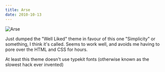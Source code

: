 ```yaml
---
title: Arse
date: 2010-10-13
---
```


![Arse](https://source.unsplash.com/vP3pnOoCiYE/1600x900)

Just dumped the "Well Liked" theme in favour of this one "Simplicity" or something, I think it's called. Seems to work well, and avoids me having to pore over the HTML and CSS for hours.

At least this theme doesn't use typekit fonts (otherwise known as the slowest hack ever invented)